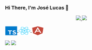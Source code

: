 ### Hi There, I'm José Lucas 👋


<div align="center">
  <a href="https://github.com/JoseLucasdevv">
  <img height="180em" src="https://github-readme-stats.vercel.app/api?username=JoseLucasdevv&show_icons=true&theme=dark&include_all_commits=true&count_private=true"/>
  <img height="180em" src="https://github-readme-stats.vercel.app/api/top-langs/?username=JoseLucasdevv&layout=compact&langs_count=7&theme=dark"/>
</div>
  
  <div style="display: inline_block"><br>
  <img align="center" alt="Jose-Ts" height="30" width="40" src="https://raw.githubusercontent.com/devicons/devicon/master/icons/typescript/typescript-plain.svg">
  <img align="center" alt="Jose-React" height="30" width="40" src="https://raw.githubusercontent.com/devicons/devicon/master/icons/react/react-original.svg">
  <img align="center" alt="Jose-Angular" height="30" width="40" src="https://raw.githubusercontent.com/devicons/devicon/master/icons/angularjs/angularjs-plain.svg">
</div>

<br>

<div> 
  <a href="https://www.instagram.com/joselucasz_/" target="_blank"><img src="https://img.shields.io/badge/-Instagram-%23E4405F?style=for-the-badge&logo=instagram&logoColor=white" target="_blank"></a> 
  <a href = "mailto:joselucas.dev@gmail.com"><img src="https://img.shields.io/badge/-Gmail-%23333?style=for-the-badge&logo=gmail&logoColor=white" target="_blank"></a>
</div>

